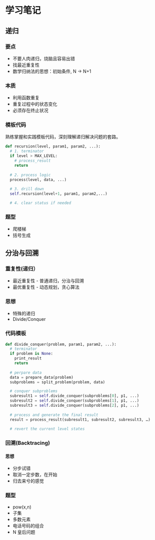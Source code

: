# 学习笔记

## 递归

### 要点

* 不要人肉递归，烧脑且容易出错
* 找最近重复性
* 数学归纳法的思想：初始条件, N -> N+1


### 本质

* 利用函数重复
* 重复过程中的状态变化
* 必须存在终止状况


### 模板代码

熟练掌握和实践模板代码，深刻理解递归解决问题的套路。

```python
def recursion(level, param1, param2, ...):
  # 1. terminator
  if level > MAX_LEVEL:
    # process_result
    return
  
  # 2. process logic
  process(level, data, ...)
  
  # 3. drill down
  self.recursion(level+1, param1, param2,...)

  # 4. clear status if needed
```

### 题型

* 爬楼梯
* 括号生成

## 分治与回溯

###	重复性(递归）

* 最近重复性 - 普通递归，分治与回溯
* 最优重复性 - 动态规划，贪心算法

### 思想
*	特殊的递归
*	Divide/Conquer

###	代码模板
```python
def divide_conquer(problem, param1, param2, ...): 
  # terminator
  if problem is None:
    print_result
    return
  
  # perpare data
  data = prepare_data(problem)
  subproblems = split_problem(problem, data) 

  # conquer subproblems 
  subresult1 = self.divide_conquer(subproblems[0], p1, ...) 
  subresult2 = self.divide_conquer(subproblems[1], p1, ...) 
  subresult3 = self.divide_conquer(subproblems[2], p1, ...)
  
  # process and generate the final result 
  result = process_result(subresult1, subresult2, subresult3, …)
	
  # revert the current level states

```

###	回溯(Backtracing)

#### 思想

*	分步试错
*	取消一定步数，在开始
*	归去来兮的感觉

### 题型

*	pow(x,n)
*	子集
*	多数元素
*	电话号码的组合
*	N 皇后问题




